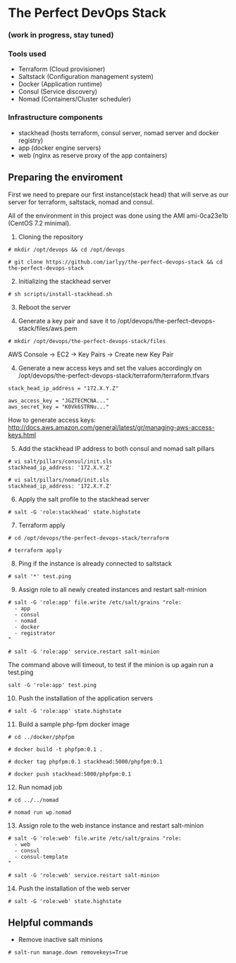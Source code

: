 # The Perfect DevOps Stack 
### (work in progress, stay tuned)

### Tools used
+ Terraform (Cloud provisioner)
+ Saltstack (Configuration management system)
+ Docker (Application runtime) 
+ Consul (Service discovery)
+ Nomad (Containers/Cluster scheduler)

### Infrastructure components
+ stackhead (hosts terraform, consul server, nomad server and docker registry)
+ app (docker engine servers)
+ web (nginx as reserve proxy of the app containers)

## Preparing the enviroment
First we need to prepare our first instance(stack head) that will serve as our server for terraform, saltstack, nomad and consul.

All of the environment in this project was done using the AMI ami-0ca23e1b (CentOS 7.2 minimal).

1) Cloning the repository
````
# mkdir /opt/devops && cd /opt/devops
````

````
# git clone https://github.com/iarlyy/the-perfect-devops-stack && cd the-perfect-devops-stack
````

2) Initializing the stackhead server
````
# sh scripts/install-stackhead.sh
````

3) Reboot the server


4) Generate a key pair and save it to /opt/devops/the-perfect-devops-stack/files/aws.pem
````
# mkdir /opt/devops/the-perfect-devops-stack/files
````

AWS Console -> EC2 -> Key Pairs -> Create new Key Pair


4) Generate a new access keys and set the values accordingly on /opt/devops/the-perfect-devops-stack/terraform/terraform.tfvars
````
stack_head_ip_address = "172.X.Y.Z"

aws_access_key = "JGZTECMCNA..."
aws_secret_key = "K0Vk6STRNu..."
````

How to generate access keys: http://docs.aws.amazon.com/general/latest/gr/managing-aws-access-keys.html

5) Add the stackhead IP address to both consul and nomad salt pillars

````
# vi salt/pillars/consul/init.sls
stackhead_ip_address: '172.X.Y.Z'
````

````
# vi salt/pillars/nomad/init.sls
stackhead_ip_address: '172.X.Y.Z'
````

6) Apply the salt profile to the stackhead server
````
# salt -G 'role:stackhead' state.highstate
````

7) Terraform apply
````
# cd /opt/devops/the-perfect-devops-stack/terraform
````

````
# terraform apply
````

8) Ping if the instance is already connected to saltstack
````
# salt '*' test.ping
````

9) Assign role to all newly created instances and restart salt-minion
````
# salt -G 'role:app' file.write /etc/salt/grains "role:
  - app
  - consul
  - nomad
  - docker
  - registrator
"
````

````
# salt -G 'role:app' service.restart salt-minion
````
The command above will timeout, to test if the minion is up again run a test.ping

````
salt -G 'role:app' test.ping
````

10) Push the installation of the application servers
````
# salt -G 'role:app' state.highstate
````

11) Build a sample php-fpm docker image
````
# cd ../docker/phpfpm
````

````
# docker build -t phpfpm:0.1 .
````

````
# docker tag phpfpm:0.1 stackhead:5000/phpfpm:0.1
````

````
# docker push stackhead:5000/phpfpm:0.1
````

12) Run nomad job
````
# cd ../../nomad
````

````
# nomad run wp.nomad
````

13) Assign role to the web instance instance and restart salt-minion
````
# salt -G 'role:web' file.write /etc/salt/grains "role:
  - web
  - consul
  - consul-template
"
````

````
# salt -G 'role:web' service.restart salt-minion
````

14) Push the installation of the web server
````
# salt -G 'role:web' state.highstate
````

## Helpful commands 
* Remove inactive salt minions
````
# salt-run manage.down removekeys=True
````
